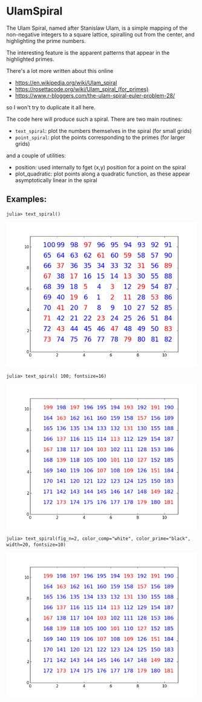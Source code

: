 # UlamSpiral

The Ulam Spiral, named after Stanislaw Ulam, is a simple mapping of
the non-negative integers to a square lattice, spiralling out from the
center, and highlighting the prime numbers.

The interesting feature is the apparent patterns that appear in the
highlighted primes.

There's a lot more written about this online

+ https://en.wikipedia.org/wiki/Ulam_spiral
+ https://rosettacode.org/wiki/Ulam_spiral_(for_primes)
+ https://www.r-bloggers.com/the-ulam-spiral-euler-problem-28/

so I won't try to duplicate it all here.

The code here will produce such a spiral. There are two main routines:

+ `text_spiral`:  plot the numbers themselves in the spiral (for small grids)
+ `point_spiral`: plot the points corresponding to the primes (for larger grids)

and a couple of utilities:

+ position:       used internally to fget (x,y) position for a point on the spiral
+ plot_quadratic: plot points along a quadratic function, as these appear asymptotically
                      linear in the spiral 

## Examples:
 
    julia> text_spiral()

![Example 1](/plots/ulam_spiral_0.png)

    julia> text_spiral( 100; fontsize=16)

![Example 2](/plots/ulam_spiral_1.png)

    julia> text_spiral(fig_n=2, color_comp="white", color_prime="black", width=20, fontsize=10)

![Example 3](/plots/ulam_spiral_1.png)


